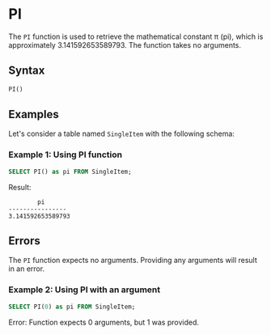 # PI

The `PI` function is used to retrieve the mathematical constant π (pi), which is approximately 3.141592653589793. The function takes no arguments.

## Syntax

```sql
PI()
```

## Examples

Let's consider a table named `SingleItem` with the following schema:

### Example 1: Using PI function

```sql
SELECT PI() as pi FROM SingleItem;
```

Result:

```
        pi
----------------
3.141592653589793
```

## Errors

The `PI` function expects no arguments. Providing any arguments will result in an error.

### Example 2: Using PI with an argument

```sql
SELECT PI(0) as pi FROM SingleItem;
```

Error: Function expects 0 arguments, but 1 was provided.